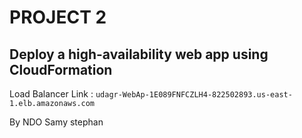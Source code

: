 # PROJECT 2

## Deploy a high-availability web app using CloudFormation

Load Balancer Link : 
`
 udagr-WebAp-1E089FNFCZLH4-822502893.us-east-1.elb.amazonaws.com
`

By NDO Samy stephan
